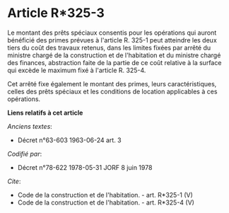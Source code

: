 # Article R*325-3

Le montant des prêts spéciaux consentis pour les opérations qui auront bénéficié des primes prévues à l'article R. 325-1 peut
atteindre les deux tiers du coût des travaux retenus, dans les limites fixées par arrêté du ministre chargé de la
construction et de l'habitation et du ministre chargé des finances, abstraction faite de la partie de ce coût relative à la
surface qui excède le maximum fixé à l'article R. 325-4. 

Cet arrêté fixe également le montant des primes, leurs caractéristiques, celles des prêts spéciaux et les conditions de
location applicables à ces opérations.

**Liens relatifs à cet article**

_Anciens textes_:

  - Décret n°63-603 1963-06-24 art. 3

_Codifié par_:

  - Décret n°78-622 1978-05-31 JORF 8 juin 1978

_Cite_:

  - Code de la construction et de l'habitation. - art. R*325-1 (V)
  - Code de la construction et de l'habitation. - art. R*325-4 (V)
